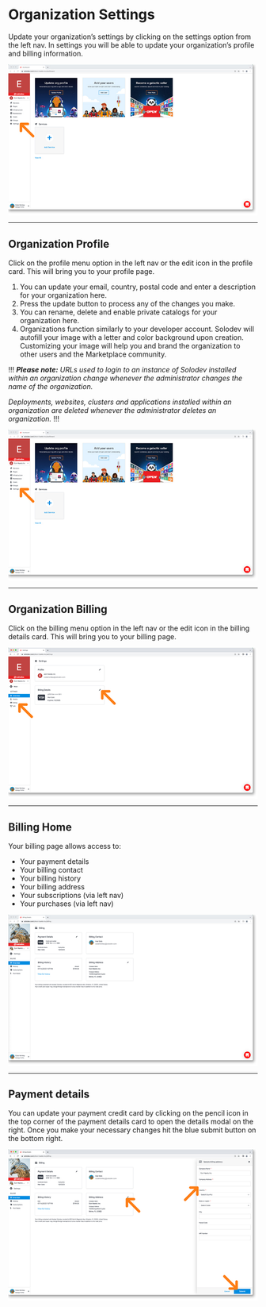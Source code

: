 # Organization Settings


Update your organization’s settings by clicking on the settings option from the left nav. In settings you will be able to update your organization’s profile and billing information.

<a href="3-org-dashboard-lg.jpg" target="_blank"><img src="3-org-dashboard.jpg" style=" margin: auto; display: block"></a>

---

## Organization Profile

Click on the profile menu option in the left nav or the edit icon in the profile card. This will bring you to your profile page. 


1. You can update your email, country, postal code and enter a description for your organization here.
2. Press the update button to process any of the changes you make.
3. You can rename, delete and enable private catalogs for your organization here.
4. Organizations function similarly to your developer account. Solodev will autofill your image with a letter and color background upon creation. Customizing your image will help you and brand the organization to other users and the Marketplace community.

!!!
***Please note:** URLs used to login to an instance of Solodev installed within an organization change whenever the administrator changes the name of the organization.* 

*Deployments, websites, clusters and applications installed within an organization are deleted whenever the administrator deletes an organization.*
!!!

<a href="3-org-dashboard-lg.jpg" target="_blank"><img src="3-org-dashboard.jpg" style=" margin: auto; display: block"></a>

---

## Organization Billing

Click on the billing menu option in the left nav or the edit icon in the billing details card. This will bring you to your billing page. 

<a href="3-org-settings-billing-access-lg.jpg" target="_blank"><img src="3-org-settings-billing-access.jpg" style=" margin: auto; display: block"></a>

---

## Billing Home

Your billing page allows access to:

- Your payment details
- Your billing contact
- Your billing history
- Your billing address
- Your subscriptions (via left nav)
- Your purchases (via left nav)

<a href="3-org-settings-billing-home-lg.jpg" target="_blank"><img src="3-org-settings-billing-home.jpg" style=" margin: auto; display: block"></a>



---

## Payment details

You can update your payment credit card by clicking on the pencil icon in the top corner of the payment details card to open the details modal on the right. Once you make your necessary changes hit the blue submit button on the bottom right.
	
<a href="3-org-settings-billing-address-lg.jpg" target="_blank"><img src="3-org-settings-billing-address.jpg" style=" margin: auto; display: block"></a>

	